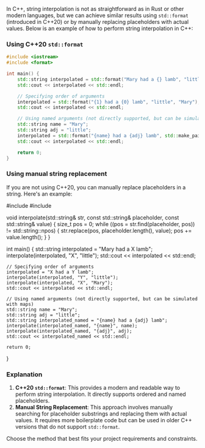 In C++, string interpolation is not as straightforward as in Rust or other modern languages, but we can achieve similar results using `std::format` (introduced in C++20) or by manually replacing placeholders with actual values. Below is an example of how to perform string interpolation in C++:

### Using C++20 `std::format`
```cpp
#include <iostream>
#include <format>

int main() {
    std::string interpolated = std::format("Mary had a {} lamb", "little");
    std::cout << interpolated << std::endl;

    // Specifying order of arguments
    interpolated = std::format("{1} had a {0} lamb", "little", "Mary");
    std::cout << interpolated << std::endl;

    // Using named arguments (not directly supported, but can be simulated with maps)
    std::string name = "Mary";
    std::string adj = "little";
    interpolated = std::format("{name} had a {adj} lamb", std::make_pair("name", name), std::make_pair("adj", adj));
    std::cout << interpolated << std::endl;

    return 0;
}
```

### Using manual string replacement
If you are not using C++20, you can manually replace placeholders in a string. Here's an example:

#include <iostream>
#include <string>

void interpolate(std::string& str, const std::string& placeholder, const std::string& value) {
    size_t pos = 0;
    while ((pos = str.find(placeholder, pos)) != std::string::npos) {
        str.replace(pos, placeholder.length(), value);
        pos += value.length();
    }
}

int main() {
    std::string interpolated = "Mary had a X lamb";
    interpolate(interpolated, "X", "little");
    std::cout << interpolated << std::endl;

    // Specifying order of arguments
    interpolated = "X had a Y lamb";
    interpolate(interpolated, "Y", "little");
    interpolate(interpolated, "X", "Mary");
    std::cout << interpolated << std::endl;

    // Using named arguments (not directly supported, but can be simulated with maps)
    std::string name = "Mary";
    std::string adj = "little";
    std::string interpolated_named = "{name} had a {adj} lamb";
    interpolate(interpolated_named, "{name}", name);
    interpolate(interpolated_named, "{adj}", adj);
    std::cout << interpolated_named << std::endl;

    return 0;
}

### Explanation
1. **C++20 `std::format`**: This provides a modern and readable way to perform string interpolation. It directly supports ordered and named placeholders.
2. **Manual String Replacement**: This approach involves manually searching for placeholder substrings and replacing them with actual values. It requires more boilerplate code but can be used in older C++ versions that do not support `std::format`.

Choose the method that best fits your project requirements and constraints.
